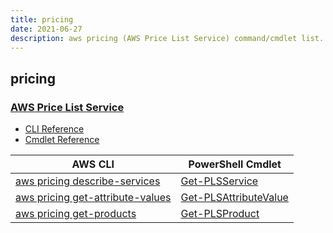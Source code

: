 ```yaml
---
title: pricing
date: 2021-06-27
description: aws pricing (AWS Price List Service) command/cmdlet list.
---
```


## pricing

### [AWS Price List Service](https://aws.amazon.com/pricing/)

* [CLI Reference](https://docs.aws.amazon.com/cli/latest/reference/pricing/index.html)
* [Cmdlet Reference](https://docs.aws.amazon.com/powershell/latest/reference/items/AWS_Price_List_Service_cmdlets.html)

|AWS CLI|PowerShell Cmdlet|
|----|----|
|[aws pricing describe-services](https://docs.aws.amazon.com/cli/latest/reference/pricing/describe-services.html)|[Get-PLSService](https://docs.aws.amazon.com/powershell/latest/reference/items/Get-PLSService.html)|
|[aws pricing get-attribute-values](https://docs.aws.amazon.com/cli/latest/reference/pricing/get-attribute-values.html)|[Get-PLSAttributeValue](https://docs.aws.amazon.com/powershell/latest/reference/items/Get-PLSAttributeValue.html)|
|[aws pricing get-products](https://docs.aws.amazon.com/cli/latest/reference/pricing/get-products.html)|[Get-PLSProduct](https://docs.aws.amazon.com/powershell/latest/reference/items/Get-PLSProduct.html)|

